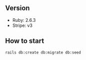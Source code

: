 ## Version

- Ruby: 2.6.3
- Stripe: v3

## How to start

```shell
rails db:create db:migrate db:seed
```
